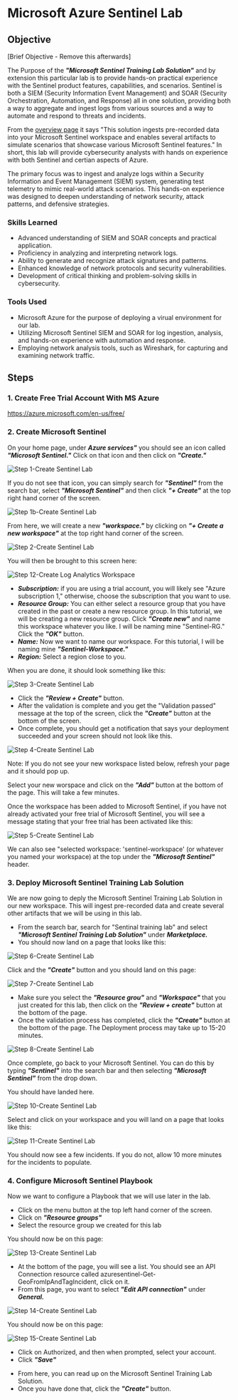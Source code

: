 # Microsoft Azure Sentinel Lab

## Objective
[Brief Objective - Remove this afterwards]

The Purpose of the ***"Microsoft Sentinel Training Lab Solution"*** and by extension this particular lab is to provide hands-on practical experience with the Sentinel product features, capabilities, and scenarios. Sentinel is both a SIEM (Security Information Event Management) and SOAR (Security Orchestration, Automation, and Response) all in one solution, providing both a way to aggregate and ingest logs from various sources and a way to automate and respond to threats and incidents. 

From the [overview page](https://portal.azure.com/#create/azuresentinel.azure-sentinel-solution-azuretraininglab) it says "This solution ingests pre-recorded data into your Microsoft Sentinel workspace and enables several artifacts to simulate scenarios that showcase various Microsoft Sentinel features." In short, this lab will provide cybersecurity analysts with hands on experience with both Sentinel and certian aspects of Azure.

The primary focus was to ingest and analyze logs within a Security Information and Event Management (SIEM) system, generating test telemetry to mimic real-world attack scenarios. This hands-on experience was designed to deepen understanding of network security, attack patterns, and defensive strategies.

### Skills Learned

- Advanced understanding of SIEM and SOAR concepts and practical application.
- Proficiency in analyzing and interpreting network logs.
- Ability to generate and recognize attack signatures and patterns.
- Enhanced knowledge of network protocols and security vulnerabilities.
- Development of critical thinking and problem-solving skills in cybersecurity.

### Tools Used

- Microsoft Azure for the purpose of deploying a virual environment for our lab.
- Utilizing Microsoft Sentinel SIEM and SOAR for log ingestion, analysis, and hands-on experience with automation and response.
- Employing network analysis tools, such as Wireshark, for capturing and examining network traffic.

## Steps

### 1. Create Free Trial Account With MS Azure

https://azure.microsoft.com/en-us/free/

### 2. Create Microsoft Sentinel

On your home page, under ***Azure services"*** you should see an icon called ***"Microsoft Sentinel."*** Click on that icon and then click on ***"Create."***

![Step 1-Create Sentinel Lab](https://github.com/deaningraham/MS-Azure-Sentinel/assets/173529885/d601c291-1ea9-4c3d-ae9a-dd1577dc8698)

If you do not see that icon, you can simply search for ***"Sentinel"*** from the search bar, select ***"Microsoft Sentinel"*** and then click ***"+ Create"*** at the top right hand corner of the screen.

![Step 1b-Create Sentinel Lab](https://github.com/deaningraham/MS-Azure-Sentinel/assets/173529885/670068a6-4469-436d-897b-b34da31bc47c)

From here, we will create a new ***"workspace."*** by clicking on ***"+ Create a new workspace"*** at the top right hand corner of the screen.

![Step 2-Create Sentinel Lab](https://github.com/deaningraham/MS-Azure-Sentinel/assets/173529885/64f7e190-b584-4d32-af19-960f288f23dc)

You will then be brought to this screen here:

![Step 12-Create Log Analytics Workspace](https://github.com/deaningraham/MS-Azure-Sentinel/assets/173529885/c089971e-59cf-4468-82d6-4827ff819f5a)

* ***Subscription:*** if you are using a trial account, you will likely see "Azure subscription 1," otherwise, choose the subscription that you want to use.
* ***Resource Group:*** You can either select a resource group that you have created in the past or create a new resource group. In this tutorial, we will be creating a new resource group. Click ***"Create new"*** and name this workspace whatever you like. I will be naming mine "Sentinel-RG." Click the ***"OK"*** button.
* ***Name:*** Now we want to name our workspace. For this tutorial, I will be naming mine ***"Sentinel-Workspace."***
* ***Region:*** Select a region close to you.

When you are done, it should look something like this:

![Step 3-Create Sentinel Lab](https://github.com/deaningraham/MS-Azure-Sentinel/assets/173529885/cac485d2-2170-4757-9243-9dfafe21e551)

* Click the ***"Review + Create"*** button.
* After the validation is complete and you get the "Validation passed" message at the top of the screen, click the ***"Create"*** button at the bottom of the screen.
* Once complete, you should get a notification that says your deployment succeeded and your screen should not look like this.

![Step 4-Create Sentinel Lab](https://github.com/deaningraham/MS-Azure-Sentinel/assets/173529885/a90bcae8-8397-4f4f-b933-a9b3fae6ec31)

Note: If you do not see your new workspace listed below, refresh your page and it should pop up.

Select your new worspace and click on the ***"Add"*** button at the bottom of the page. This will take a few minutes.

Once the workspace has been added to Microsoft Sentinel, if you have not already activated your free trial of Microsoft Sentinel, you will see a message stating that your free trial has been activated like this:

![Step 5-Create Sentinel Lab](https://github.com/deaningraham/MS-Azure-Sentinel/assets/173529885/d293c911-79ba-404d-9620-682e1d463987)

We can also see "selected workspace: 'sentinel-workspace' (or whatever you named your workspace) at the top under the ***"Microsoft Sentinel"*** header.

### 3. Deploy Microsoft Sentinel Training Lab Solution

We are now going to deply the Microsoft Sentinel Training Lab Solution in our new workspace. This will ingest pre-recorded data and create several other artifacts that we will be using in this lab. 

* From the search bar, search for "Sentinal training lab" and select ***"Microsoft Sentinel Training Lab Solution"*** under ***Marketplace.***
* You should now land on a page that looks like this:

![Step 6-Create Sentinel Lab](https://github.com/deaningraham/MS-Azure-Sentinel/assets/173529885/6b6df232-fda6-4f10-9735-6da631a3ef66)

Click and the ***"Create"*** button and you should land on this page:

![Step 7-Create Sentinel Lab](https://github.com/deaningraham/MS-Azure-Sentinel/assets/173529885/43074006-0096-444e-9081-38c6365c3f30)

- Make sure you select the ***"Resource grou"*** and ***"Workspace"*** that you just created for this lab, then click on the ***"Review + create"*** button at the bottom of the page.
- Once the validation process has completed, click the ***"Create"*** button at the bottom of the page. The Deployment process may take up to 15-20 minutes.

![Step 8-Create Sentinel Lab](https://github.com/deaningraham/MS-Azure-Sentinel/assets/173529885/66c3611e-ffb7-4bf3-9586-b4c93aa72f35)

Once complete, go back to your Microsoft Sentinel. You can do this by typing ***"Sentinel"*** into the search bar and then selecting ***"Microsoft Sentinel"*** from the drop down.

You should have landed here.

![Step 10-Create Sentinel Lab](https://github.com/deaningraham/MS-Azure-Sentinel/assets/173529885/907987f1-a854-4c69-9f6c-64be5e2ae9b4)

Select and click on your workspace and you will land on a page that looks like this:

![Step 11-Create Sentinel Lab](https://github.com/deaningraham/MS-Azure-Sentinel/assets/173529885/ca7b80d9-57d7-4e79-8259-b90fa9c383a7)

You should now see a few incidents. If you do not, allow 10 more minutes for the incidents to populate.

### 4. Configure Microsoft Sentinel Playbook

Now we want to configure a Playbook that we will use later in the lab. 

- Click on the menu button at the top left hand corner of the screen.
- Click on ***"Resource groups"***
- Select the resource group we created for this lab

You should now be on this page:

![Step 13-Create Sentinel Lab](https://github.com/deaningraham/MS-Azure-Sentinel/assets/173529885/341525b5-072c-4f81-87ae-c91ad8f315c5)

- At the bottom of the page, you will see a list. You should see an API Connection resource called azuresentinel-Get-GeoFromIpAndTagIncident, click on it.
- From this page, you want to select ***"Edit API connection"*** under ***General.***

![Step 14-Create Sentinel Lab](https://github.com/deaningraham/MS-Azure-Sentinel/assets/173529885/7d2e930f-5a7e-4cac-ac64-a58f34c1a54a)

You should now be on this page:

![Step 15-Create Sentinel Lab](https://github.com/deaningraham/MS-Azure-Sentinel/assets/173529885/9e05ca35-59d2-40c7-8f99-cdee20b8fc7e)

- Click on Authorized, and then when prompted, select your account.
- Click ***"Save"***



* From here, you can read up on the Microsoft Sentinel Training Lab Solution.
* Once you have done that, click the ***"Create"*** button.



